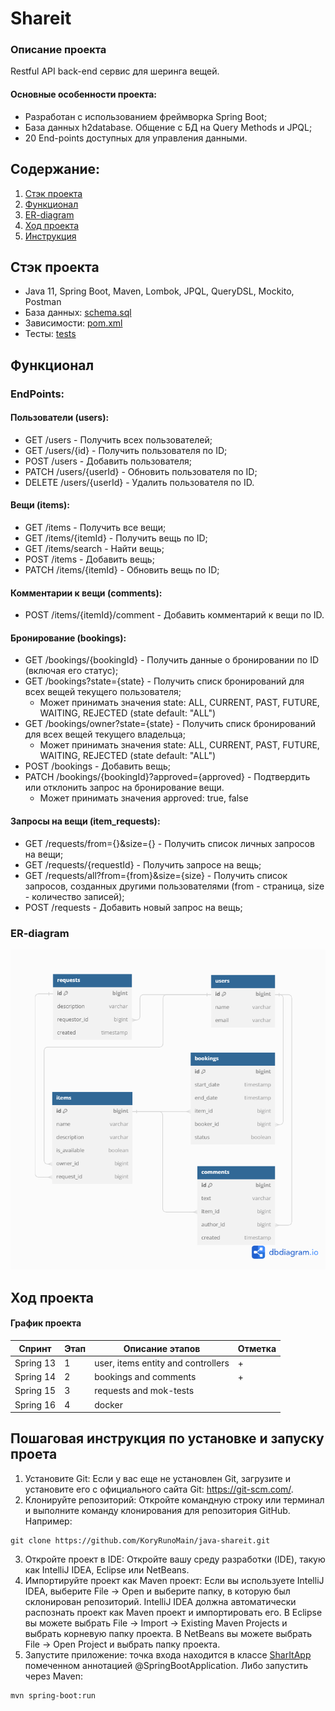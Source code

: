 # Shareit

### Описание проекта

Restful API back-end сервис для шеринга вещей.

#### Основные особенности проекта:

- Разработан с использованием фреймворка Spring Boot;
- База данных h2database. Общение с БД на Query Methods и JPQL;
- 20 End-points доступных для управления данными.

## Содержание:

1. [Стэк проекта](#стэк-проекта)
2. [Функционал](#функционал)
3. [ER-diagram](#er-diagram)
4. [Ход проекта](#ход-проекта)
5. [Инструкция](#пошаговая-инструкция-по-установке-и-запуску-проета)

## Стэк проекта

- Java 11, Spring Boot, Maven, Lombok, JPQL, QueryDSL, Mockito, Postman
- База данных: [schema.sql](src/main/resources/schema.sql)
- Зависимости: [pom.xml](pom.xml)
- Тесты: [tests](.postman)

## Функционал

### EndPoints:

#### Пользователи (users):
+ GET /users - Получить всех пользователей;
+ GET /users/{id} - Получить пользователя по ID;
+ POST /users - Добавить пользователя;
+ PATCH /users/{userId} - Обновить пользователя по ID;
+ DELETE /users/{userId} - Удалить пользователя по ID.

#### Вещи (items):
+ GET /items - Получить все вещи;
+ GET /items/{itemId} - Получить вещь по ID;
+ GET /items/search - Найти вещь;
+ POST /items - Добавить вещь;
+ PATCH /items/{itemId} - Обновить вещь по ID;

#### Комментарии к вещи (comments):
+ POST /items/{itemId}/comment - Добавить комментарий к вещи по ID.

#### Бронирование (bookings):
+ GET /bookings/{bookingId} - Получить данные о бронировании по ID (включая его статус);
+ GET /bookings?state={state} - Получить списк бронирований для всех вещей текущего пользователя; 
  - Может принимать значения state: ALL, CURRENT, PAST, FUTURE, WAITING, REJECTED (state default: "ALL")
+ GET /bookings/owner?state={state} - Получить списк бронирований для всех вещей текущего владельца;
  - Может принимать значения state: ALL, CURRENT, PAST, FUTURE, WAITING, REJECTED (state default: "ALL")
+ POST /bookings - Добавить вещь;
+ PATCH /bookings/{bookingId}?approved={approved} - Подтвердить или отклонить запрос на бронирование вещи.
  - Может принимать значения approved: true, false

#### Запросы на вещи (item_requests):
+ GET /requests/from={}&size={} - Получить список личных запросов на вещи;
+ GET /requests/{requestId} - Получить запросе на вещь;
+ GET /requests/all?from={from}&size={size} - Получить список запросов, созданных другими пользователями 
(from - страница, size - количество записей);
+ POST /requests - Добавить новый запрос на вещь;

### ER-diagram

![](src/main/resources/ER-diagram.png)

## Ход проекта

#### График проекта

| Спринт    | Этап | Описание этапов                    | Отметка |
|-----------|----|------------------------------------|---------|
| Spring 13 | 1  | user, items entity and controllers | +       |
| Spring 14 | 2  | bookings and comments              | +       |
| Spring 15 | 3  | requests and mok-tests             |         |
| Spring 16 | 4  | docker                             |         |


## Пошаговая инструкция по установке и запуску проета

1. Установите Git: Если у вас еще не установлен Git, загрузите и установите его с официального сайта
   Git: https://git-scm.com/.
2. Клонируйте репозиторий: Откройте командную строку или терминал и выполните команду клонирования для репозитория
   GitHub. Например:

```
git clone https://github.com/KoryRunoMain/java-shareit.git
```

3. Откройте проект в IDE: Откройте вашу среду разработки (IDE), такую как IntelliJ IDEA, Eclipse или NetBeans.
4. Импортируйте проект как Maven проект: Если вы используете IntelliJ IDEA,
   выберите File -> Open и выберите папку, в которую был склонирован репозиторий.
   IntelliJ IDEA должна автоматически распознать проект как Maven проект и импортировать его.
   В Eclipse вы можете выбрать File -> Import -> Existing Maven Projects и выбрать корневую папку проекта.
   В NetBeans вы можете выбрать File -> Open Project и выбрать папку проекта.
5. Запустите приложение: точка входа находится в классе [SharItApp](src/main/java/ru/practicum/shareit/ShareItApp.java) помеченном аннотацией
   @SpringBootApplication.
   Либо запустить через Maven:

```
mvn spring-boot:run
```